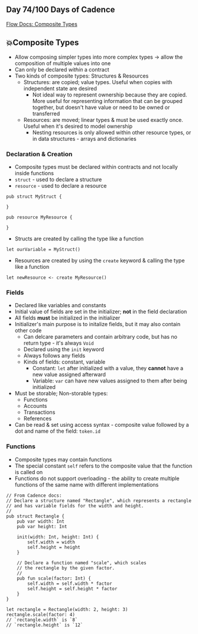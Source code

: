 ## Day 74/100 Days of Cadence

[Flow Docs: Composite Types](https://developers.flow.com/cadence/language/composite-types#composite-type-subtyping)

## 💥Composite Types

* Allow composing simpler types into more complex types -> allow the composition of multiple values into one
* Can only be declared *within* a contract
* Two kinds of composite types: Structures & Resources
  * Structures: are copied; value types. Useful when copies with independent state are desired
    * Not ideal way to represent ownership because they are copied. More useful for representing information that can be grouped together, but doesn't have value or need to be owned or transferred   
  * Resources: are moved; linear types & must be used exactly once. Useful when it's desired to model ownership
    * Nesting resources is only allowed within other resource types, or in data structures - arrays and dictionaries   

### Declaration & Creation

* Composite types must be declared within contracts and not locally inside functions
* `struct` - used to declare a structure
* `resource` - used to declare a resource

```cadence
pub struct MyStruct {

}

pub resource MyResource {

}
```
* Structs are created by calling the type like a function
```cadence
let ourVariable = MyStruct()
```
* Resources are created by using the `create` keyword & calling the type like a function
```cadence
let newResource <- create MyResource()
```

### Fields

* Declared like variables and constants
* Initial value of fields are set in the initializer; **not** in the field declaration
* All fields **must** be initialized in the initializer
* Initializer's main purpose is to initalize fields, but it may also contain other code
  * Can delcare parameters and contain arbitrary code, but has no return type - it's always `Void` 
  * Declared using the `init` keyword
  * Always follows any fields
  * Kinds of fields: constant, variable
    * Constant: `let` after initialized with a value, they **cannot** have a new value assigned afterward
    * Variable: `var` can have new values assigned to them after being initialized
* Must be storable; Non-storable types:
  * Functions
  * Accounts
  * Transactions
  * References
* Can be read & set using access syntax - composite value followed by a dot and name of the field: `token.id`   

### Functions 

* Composite types may contain functions
* The special constant `self` refers to the composite value that the function is called on
* Functions do not support overloading - the ability to create multiple functions of the same name with different implementations

```cadence
// From Cadence docs:
// Declare a structure named "Rectangle", which represents a rectangle
// and has variable fields for the width and height.
//
pub struct Rectangle {
    pub var width: Int
    pub var height: Int

    init(width: Int, height: Int) {
        self.width = width
        self.height = height
    }

    // Declare a function named "scale", which scales
    // the rectangle by the given factor.
    //
    pub fun scale(factor: Int) {
        self.width = self.width * factor
        self.height = self.height * factor
    }
}

let rectangle = Rectangle(width: 2, height: 3)
rectangle.scale(factor: 4)
// `rectangle.width` is `8`
// `rectangle.height` is `12`
```
